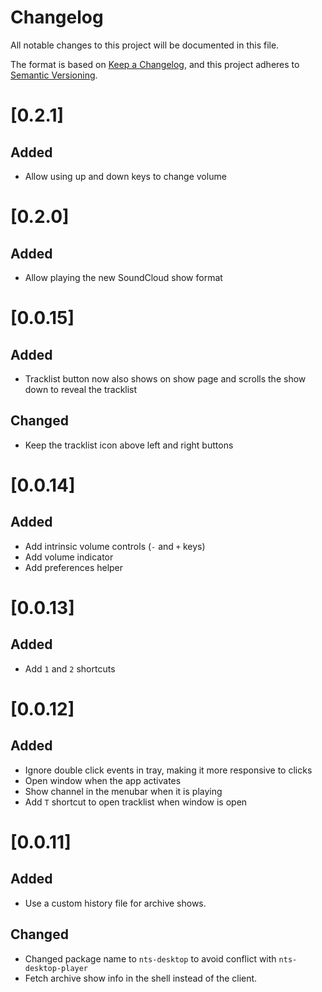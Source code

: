 # Changelog

All notable changes to this project will be documented in this file.

The format is based on [Keep a Changelog](https://keepachangelog.com/en/1.0.0/),
and this project adheres to [Semantic Versioning](https://semver.org/spec/v2.0.0.html).

# [0.2.1]

## Added

- Allow using up and down keys to change volume

# [0.2.0]

## Added

- Allow playing the new SoundCloud show format

# [0.0.15]

## Added

- Tracklist button now also shows on show page and scrolls the show down to
  reveal the tracklist

## Changed

- Keep the tracklist icon above left and right buttons

# [0.0.14]

## Added

- Add intrinsic volume controls (`-` and `+` keys)
- Add volume indicator
- Add preferences helper

# [0.0.13]

## Added

- Add `1` and `2` shortcuts

# [0.0.12]

## Added

- Ignore double click events in tray, making it more responsive to clicks
- Open window when the app activates
- Show channel in the menubar when it is playing
- Add `T` shortcut to open tracklist when window is open

# [0.0.11]

## Added

- Use a custom history file for archive shows.

## Changed

- Changed package name to `nts-desktop` to avoid conflict with
  `nts-desktop-player`
- Fetch archive show info in the shell instead of the client.
